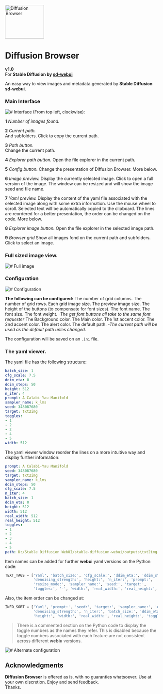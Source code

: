 <img src="https://github.com/farique1/diffusion-browser/blob/master/Images/Logo.png" alt="Diffusion Browser" width="128" height="111">  
  
# Diffusion Browser  
**v1.0**  
For **Stable Diffusion by  [sd-webui](https://github.com/sd-webui)**  
  
An easy way to view images and metadata generated by **Stable Diffusion sd-webui**.    
  
### Main Interface
![# Interface](https://github.com/farique1/diffusion-browser/blob/master/Images/DiffusionBrowser.png)
(From top left, clockwise):  

**1** *Number of images found.*  

**2** *Current path.*  
And subfolders.
Click to copy the current path.

**3** *Path button.*  
Change the current path.

**4** *Explorer path button.*
Open the file explorer in the current path.

**5** *Config button.*
Change the presentation of Diffusion Browser.
More below.

**6** *Image preview.*
Display the currently selected image.
Click to open a full version of the image.
The window can be resized and will show the image seed and file name.

**7** *Yaml preview.*
Display the content of the yaml file associated with the selected image along with some extra information.
Use the mouse wheel to scroll.
Selected text will be automatically copied to the clipboard.
The lines are reordered for a better presentation, the order can be changed on the code.
More below.

**8** *Explorer image button.*
Open the file explorer in the selected image path.

**9** *Browser grid*
Show all images fond on the current path and subfolders.
Click to select an image.

### Full sized image view.
![# Full image](https://github.com/farique1/diffusion-browser/blob/master/Images/DiffusionBrowser_image.png)

### Configuration
![# Configuration](https://github.com/farique1/diffusion-browser/blob/master/Images/DiffusionBrowser_config.png)
 
**The following can be configured:**
The number of grid columns.
The number of grid rows.
Each grid image size.
The preview image size.
The height of the buttons (to compensate for font sizes).
The font name.
The font size.
The font weight.
*-The get font buttons all take to the same font requester*
The Background color.
The Main color.
The 1st accent color.
The 2nd accent color.
The alert color.
The default path.
*-The current path will be used as the default path unles changed.*

The configuration will be saved on an `.ini` file.

### The yaml viewer.
The yaml file has the following structure:
```yaml  
batch_size: 1
cfg_scale: 7.5
ddim_eta: 0
ddim_steps: 50
height: 512
n_iter: 4
prompt: A Calabi-Yau Manifold
sampler_name: k_lms
seed: 348087680
target: txt2img
toggles:
- 1
- 2
- 3
- 4
- 5
width: 512
```  
The yaml viewer window reorder the lines on a more intuitive way and display further information:
```yaml
prompt: A Calabi-Yau Manifold
seed: 348087680
target: txt2img
sampler_name: k_lms
ddim_steps: 50
cfg_scale: 7.5
n_iter: 4
batch_size: 1
ddim_eta: 0
height: 512
width: 512
real_width: 512
real_height: 512
toggles: 
- 1
- 2
- 3
- 4
- 5
path: D:/Stable Diffusion WebUI/stable-diffusion-webui/outputs\txt2img-samples\samples\A_Calabi-Yau_Manifold\00000-50_k_lms_348087680_0.00.png
``` 
Item names can be added for further **webui** yaml versions on the Python code:
```Python
TEXT_TAGS = ['Yaml', 'batch_size:', 'cfg_scale:', 'ddim_eta:', 'ddim_steps:',
             'denoising_strength:', 'height:', 'n_iter:', 'prompt:',
             'resize_mode:', 'sampler_name:', 'seed:', 'target:',
             'toggles:', '-', 'width:', 'real_width:', 'real_height:', 'path']
```
Also, the item order can be changed at:
```Python
INFO_SORT = ['Yaml', 'prompt:', 'seed:', 'target:', 'sampler_name:', 'ddim_steps:', 'cfg_scale:',
             'denoising_strength:', 'n_iter:', 'batch_size:', 'ddim_eta:', 'resize_mode:',
             'height:', 'width:', 'real_width:', 'real_height:', 'toggles:', '-', 'path:']
```
> There is a commented section on the Python code to display the toggle numbers as the names they refer. This is disabled because the toggle numbers associated with each feature are not consistent across different **webiu** versions. 

![# Alternate configuration](https://github.com/farique1/diffusion-browser/blob/master/Images/DiffusionBrowserAlt.jpg)

## Acknowledgments  
  
**Diffusion Browser** is offered as is, with no guaranties whatsoever. Use at your own discretion. Enjoy and send feedback.  
Thanks.  
